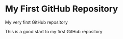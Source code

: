 # My First GitHub Repository

My very first GitHub repository

This is a good start to my first GitHub repository
